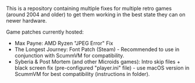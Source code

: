 This is a repository containing multiple fixes for multiple retro games (around 2004 and older) to get them working in the best state they can on newer hardware.

Game patches currently hosted:
- Max Payne: AMD Ryzen "JPEG Error" Fix
- The Longest Journey: Font Patch (Steam) - Recommended to use in conjunction with ScummVM for compatibility.
- Syberia & Post Mortem (and other Microids games): Intro skip files + black screen fix (pre-configured "player.ini" file) - use macOS version in ScummVM for best compatibility (instructions in folder).
